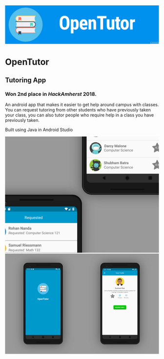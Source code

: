 ![alt text][banner] 
# OpenTutor
## Tutoring App

### Won 2nd place in *HackAmherst* 2018.

An android app that makes it easier to get help around campus with classes. You can request tutoring from other students who have previously taken your class, you can also tutor people who require help in a class you have previously taken. 

Built using Java in Android Studio

![alt text][screen1] 
![alt text][screen2] 


[banner]: https://github.com/sushant10/OpenTutor/blob/master/Screens/banner.jpg 
[screen1]: https://github.com/sushant10/OpenTutor/blob/master/Screens/online3.png
[screen2]: https://github.com/sushant10/OpenTutor/blob/master/Screens/online4.jpg

